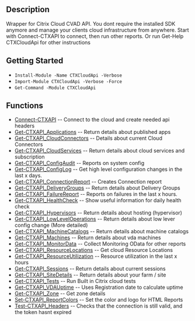 ## Description
Wrapper for Citrix Cloud CVAD API. You dont require the installed SDK anymore and manage your clients cloud infrastructure from anywhere. 
    Start with Connect-CTXAPI to connect, then run other reports.
    Or run Get-Help CTXCloudApi for other instructions

## Getting Started
- `Install-Module -Name CTXCloudApi -Verbose`
- `Import-Module CTXCloudApi -Verbose -Force`
- `Get-Command -Module CTXCloudApi`

## Functions
- [Connect-CTXAPI](Connect-CTXAPI.md) -- Connect to the cloud and create needed api headers
- [Get-CTXAPI_Applications](Get-CTXAPI_Applications.md) -- Return details about published apps
- [Get-CTXAPI_CloudConnectors](Get-CTXAPI_CloudConnectors.md) -- Details about current Cloud Connectors
- [Get-CTXAPI_CloudServices](Get-CTXAPI_CloudServices.md) -- Return details about cloud services and subscription
- [Get-CTXAPI_ConfigAudit](Get-CTXAPI_ConfigAudit.md) -- Reports on system config
- [Get-CTXAPI_ConfigLog](Get-CTXAPI_ConfigLog.md) -- Get high level configuration changes in the last x days.
- [Get-CTXAPI_ConnectionReport](Get-CTXAPI_ConnectionReport.md) -- Creates Connection report
- [Get-CTXAPI_DeliveryGroups](Get-CTXAPI_DeliveryGroups.md) -- Return details about Delivery Groups
- [Get-CTXAPI_FailureReport](Get-CTXAPI_FailureReport.md) -- Reports on failures in the last x hours.
- [Get-CTXAPI_HealthCheck](Get-CTXAPI_HealthCheck.md) -- Show useful information for daily health check
- [Get-CTXAPI_Hypervisors](Get-CTXAPI_Hypervisors.md) -- Return details about hosting (hypervisor)
- [Get-CTXAPI_LowLevelOperations](Get-CTXAPI_LowLevelOperations.md) -- Return details about low lever config change (More detailed)
- [Get-CTXAPI_MachineCatalogs](Get-CTXAPI_MachineCatalogs.md) -- Return details about machine catalogs
- [Get-CTXAPI_Machines](Get-CTXAPI_Machines.md) -- Return details about vda machines
- [Get-CTXAPI_MonitorData](Get-CTXAPI_MonitorData.md) -- Collect Monitoring OData for other reports
- [Get-CTXAPI_ResourceLocations](Get-CTXAPI_ResourceLocations.md) -- Get cloud Resource Locations
- [Get-CTXAPI_ResourceUtilization](Get-CTXAPI_ResourceUtilization.md) -- Resource utilization in the last x hours
- [Get-CTXAPI_Sessions](Get-CTXAPI_Sessions.md) -- Return details about current sessions
- [Get-CTXAPI_SiteDetails](Get-CTXAPI_SiteDetails.md) -- Return details about your farm / site
- [Get-CTXAPI_Tests](Get-CTXAPI_Tests.md) -- Run Built in Citrix cloud tests
- [Get-CTXAPI_VDAUptime](Get-CTXAPI_VDAUptime.md) -- Uses Registration date to calculate uptime
- [Get-CTXAPI_Zone](Get-CTXAPI_Zone.md) -- Get zone details
- [Set-CTXAPI_ReportColors](Set-CTXAPI_ReportColors.md) -- Set the color and logo for HTML Reports
- [Test-CTXAPI_Headers](Test-CTXAPI_Headers.md) -- Checks that the connection is still valid, and the token hasnt expired


